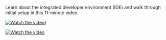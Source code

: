 
Learn about the integrated developer environment (IDE) and walk through initial setup in this 11-minute video.

[![Watch the video](https://img.youtube.com/vi/YOUTUBE_VIDEO_ID/maxresdefault.jpg)](https://youtu.be/UN0b3a2dKmc))

[![Watch the video](https://img.youtube.com/vi/UN0b3a2dKmc.jpg)](https://www.youtube.com/watch?v=UN0b3a2dKmc)

